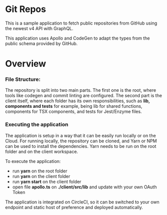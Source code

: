 # Git Repos

This is a sample application to fetch public repositories from GitHub using the newest v4 API with GraphQL.

This application uses Apollo and CodeGen to adapt the types from the public schema provided by GitHub.

# Overview

### File Structure:

The repository is split into two main parts. The first one is the root, where tools like codegen and commit linting are configured.
The second part is the client itself, where each folder has its own responsibilities, such as **lib, components and tests** for example, being lib for shared functions, components for TSX components, and tests for Jest/Enzyme files.

### Executing the application

The application is setup in a way that it can be easily run locally or on the Cloud. For running locally, the repository can be cloned, and Yarn or NPM can be used to install the dependencies. Yarn needs to be run on the root folder and on the client workspace.

To execute the application:

- run **yarn** on the root folder
- run **yarn** on the client folder
- run **yarn start** on the client folder
- open file **apollo.ts** on **./client/src/lib** and update with your own OAuth Token

The application is integrated on CircleCI, so it can be switched to your own endpoint and static host of preference and deployed automatically.
